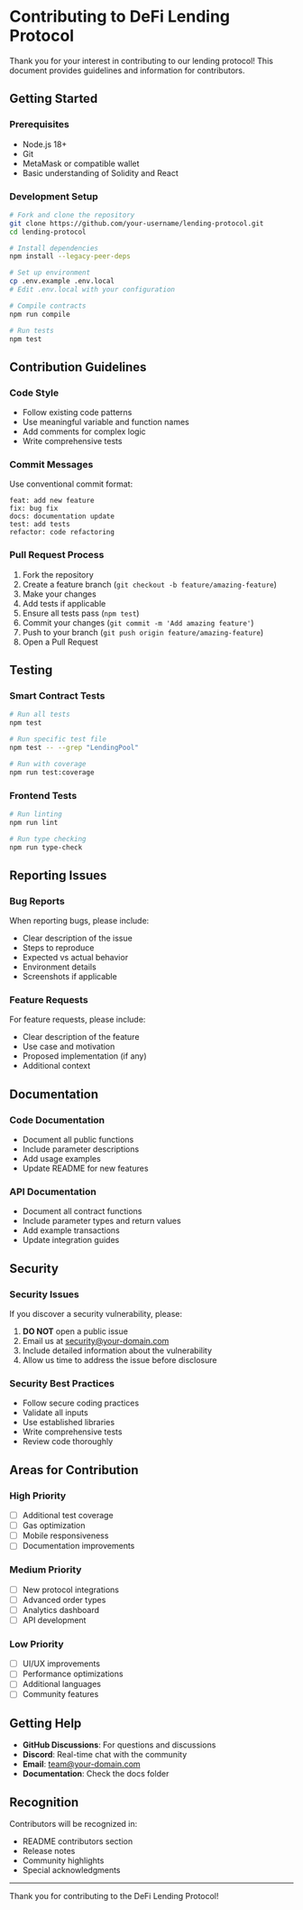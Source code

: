 # Contributing to DeFi Lending Protocol

Thank you for your interest in contributing to our lending protocol! This document provides guidelines and information for contributors.

## Getting Started

### Prerequisites
- Node.js 18+
- Git
- MetaMask or compatible wallet
- Basic understanding of Solidity and React

### Development Setup
```bash
# Fork and clone the repository
git clone https://github.com/your-username/lending-protocol.git
cd lending-protocol

# Install dependencies
npm install --legacy-peer-deps

# Set up environment
cp .env.example .env.local
# Edit .env.local with your configuration

# Compile contracts
npm run compile

# Run tests
npm test
```

## Contribution Guidelines

### Code Style
- Follow existing code patterns
- Use meaningful variable and function names
- Add comments for complex logic
- Write comprehensive tests

### Commit Messages
Use conventional commit format:
```
feat: add new feature
fix: bug fix
docs: documentation update
test: add tests
refactor: code refactoring
```

### Pull Request Process
1. Fork the repository
2. Create a feature branch (`git checkout -b feature/amazing-feature`)
3. Make your changes
4. Add tests if applicable
5. Ensure all tests pass (`npm test`)
6. Commit your changes (`git commit -m 'Add amazing feature'`)
7. Push to your branch (`git push origin feature/amazing-feature`)
8. Open a Pull Request

## Testing

### Smart Contract Tests
```bash
# Run all tests
npm test

# Run specific test file
npm test -- --grep "LendingPool"

# Run with coverage
npm run test:coverage
```

### Frontend Tests
```bash
# Run linting
npm run lint

# Run type checking
npm run type-check
```

## Reporting Issues

### Bug Reports
When reporting bugs, please include:
- Clear description of the issue
- Steps to reproduce
- Expected vs actual behavior
- Environment details
- Screenshots if applicable

### Feature Requests
For feature requests, please include:
- Clear description of the feature
- Use case and motivation
- Proposed implementation (if any)
- Additional context

## Documentation

### Code Documentation
- Document all public functions
- Include parameter descriptions
- Add usage examples
- Update README for new features

### API Documentation
- Document all contract functions
- Include parameter types and return values
- Add example transactions
- Update integration guides

## Security

### Security Issues
If you discover a security vulnerability, please:
1. **DO NOT** open a public issue
2. Email us at security@your-domain.com
3. Include detailed information about the vulnerability
4. Allow us time to address the issue before disclosure

### Security Best Practices
- Follow secure coding practices
- Validate all inputs
- Use established libraries
- Write comprehensive tests
- Review code thoroughly

## Areas for Contribution

### High Priority
- [ ] Additional test coverage
- [ ] Gas optimization
- [ ] Mobile responsiveness
- [ ] Documentation improvements

### Medium Priority
- [ ] New protocol integrations
- [ ] Advanced order types
- [ ] Analytics dashboard
- [ ] API development

### Low Priority
- [ ] UI/UX improvements
- [ ] Performance optimizations
- [ ] Additional languages
- [ ] Community features

## Getting Help

- **GitHub Discussions**: For questions and discussions
- **Discord**: Real-time chat with the community
- **Email**: team@your-domain.com
- **Documentation**: Check the docs folder

## Recognition

Contributors will be recognized in:
- README contributors section
- Release notes
- Community highlights
- Special acknowledgments

---

Thank you for contributing to the DeFi Lending Protocol! 